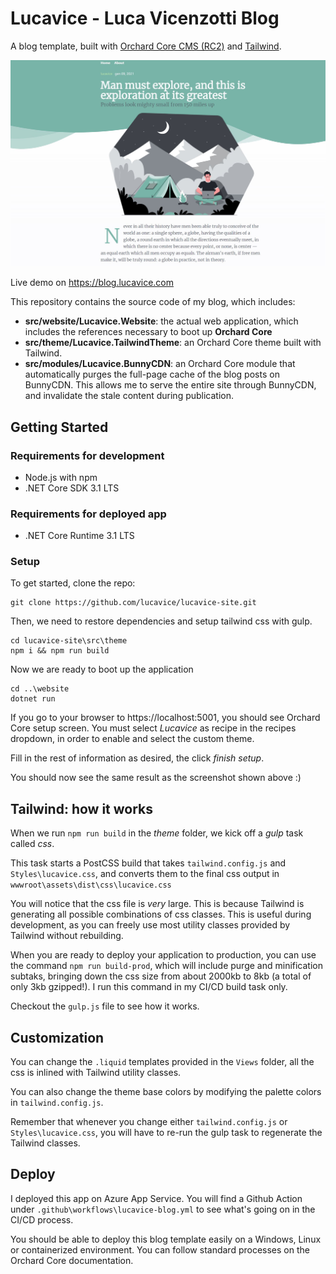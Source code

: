 # Lucavice - Luca Vicenzotti Blog

A blog template, built with [Orchard Core CMS (RC2)](https://github.com/OrchardCMS/OrchardCore) and [Tailwind](https://tailwindcss.com/).

![screen](./src/theme/wwwroot/Theme.png)

Live demo on https://blog.lucavice.com

This repository contains the source code of my blog, which includes:

- **src/website/Lucavice.Website**: the actual web application, which includes the references necessary to boot up **Orchard Core**
- **src/theme/Lucavice.TailwindTheme**: an Orchard Core theme built with Tailwind.
- **src/modules/Lucavice.BunnyCDN**: an Orchard Core module that automatically purges the full-page cache of the blog posts on BunnyCDN. This allows me to serve the entire site through BunnyCDN, and invalidate the stale content during publication.

## Getting Started

### Requirements for development
- Node.js with npm
- .NET Core SDK 3.1 LTS

### Requirements for deployed app
- .NET Core Runtime 3.1 LTS

### Setup

To get started, clone the repo:

```
git clone https://github.com/lucavice/lucavice-site.git
```

Then, we need to restore dependencies and setup tailwind css with gulp.

```
cd lucavice-site\src\theme
npm i && npm run build
```

Now we are ready to boot up the application

```
cd ..\website
dotnet run
```

If you go to your browser to https://localhost:5001, you should see Orchard Core setup screen. You must select *Lucavice* as recipe in the recipes dropdown, in order to enable and select the custom theme.

Fill in the rest of information as desired, the click *finish setup*.

You should now see the same result as the screenshot shown above :)

## Tailwind: how it works

When we run ```npm run build``` in the *theme* folder, we kick off a *gulp* task called *css*.

This task starts a PostCSS build that takes ```tailwind.config.js``` and ```Styles\lucavice.css```, and converts them to the final css output in ```wwwroot\assets\dist\css\lucavice.css```

You will notice that the css file is *very* large. This is because Tailwind is generating all possible combinations of css classes. This is useful during development, as you can freely use most utility classes provided by Tailwind without rebuilding.

When you are ready to deploy your application to production, you can use the command ```npm run build-prod```, which will include purge and minification subtaks, bringing down the css size from about 2000kb to 8kb (a total of only 3kb gzipped!). I run this command in my CI/CD build task only.

Checkout the ```gulp.js``` file to see how it works.

## Customization

You can change the ```.liquid``` templates provided in the ```Views``` folder, all the css is inlined with Tailwind utility classes.

You can also change the theme base colors by modifying the palette colors in ```tailwind.config.js```.

Remember that whenever you change either ```tailwind.config.js``` or ```Styles\lucavice.css```, you will have to re-run the gulp task to regenerate the Tailwind classes.

## Deploy

I deployed this app on Azure App Service. You will find a Github Action under ```.github\workflows\lucavice-blog.yml``` to see what's going on in the CI/CD process.

You should be able to deploy this blog template easily on a Windows, Linux or containerized environment. You can follow standard processes on the Orchard Core documentation.







